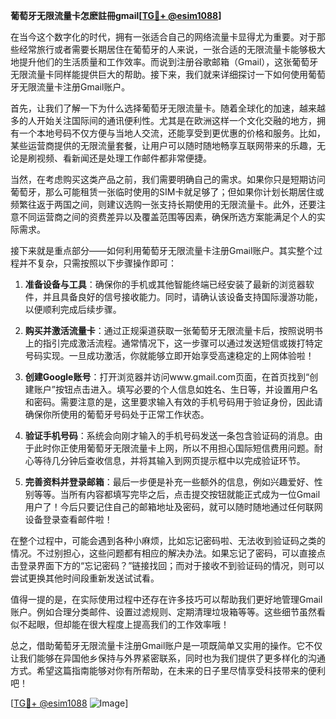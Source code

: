 **葡萄牙无限流量卡怎麽註冊gmail[[TG💪+ @esim1088](https://t.me/s/esim1088)]**

在当今这个数字化的时代，拥有一张适合自己的网络流量卡显得尤为重要。对于那些经常旅行或者需要长期居住在葡萄牙的人来说，一张合适的无限流量卡能够极大地提升他们的生活质量和工作效率。而说到注册谷歌邮箱（Gmail），这张葡萄牙无限流量卡同样能提供巨大的帮助。接下来，我们就来详细探讨一下如何使用葡萄牙无限流量卡注册Gmail账户。

首先，让我们了解一下为什么选择葡萄牙无限流量卡。随着全球化的加速，越来越多的人开始关注国际间的通讯便利性。尤其是在欧洲这样一个文化交融的地方，拥有一个本地号码不仅方便与当地人交流，还能享受到更优惠的价格和服务。比如，某些运营商提供的无限流量套餐，让用户可以随时随地畅享互联网带来的乐趣，无论是刷视频、看新闻还是处理工作邮件都非常便捷。

当然，在考虑购买这类产品之前，我们需要明确自己的需求。如果你只是短期访问葡萄牙，那么可能租赁一张临时使用的SIM卡就足够了；但如果你计划长期居住或频繁往返于两国之间，则建议选购一张支持长期使用的无限流量卡。此外，还要注意不同运营商之间的资费差异以及覆盖范围等因素，确保所选方案能满足个人的实际需求。

接下来就是重点部分——如何利用葡萄牙无限流量卡注册Gmail账户。其实整个过程并不复杂，只需按照以下步骤操作即可：

1. **准备设备与工具**：确保你的手机或其他智能终端已经安装了最新的浏览器软件，并且具备良好的信号接收能力。同时，请确认该设备支持国际漫游功能，以便顺利完成后续步骤。
   
2. **购买并激活流量卡**：通过正规渠道获取一张葡萄牙无限流量卡后，按照说明书上的指引完成激活流程。通常情况下，这一步骤可以通过发送短信或拨打特定号码实现。一旦成功激活，你就能够立即开始享受高速稳定的上网体验啦！

3. **创建Google账号**：打开浏览器并访问www.gmail.com页面，在首页找到“创建账户”按钮点击进入。填写必要的个人信息如姓名、生日等，并设置用户名和密码。需要注意的是，这里要求输入有效的手机号码用于验证身份，因此请确保你所使用的葡萄牙号码处于正常工作状态。

4. **验证手机号码**：系统会向刚才输入的手机号码发送一条包含验证码的消息。由于此时你正使用葡萄牙无限流量卡上网，所以不用担心国际短信费用问题。耐心等待几分钟后查收信息，并将其输入到网页提示框中以完成验证环节。

5. **完善资料并登录邮箱**：最后一步便是补充一些额外的信息，例如兴趣爱好、性别等等。当所有内容都填写完毕之后，点击提交按钮就能正式成为一位Gmail用户了！今后只要记住自己的邮箱地址及密码，就可以随时随地通过任何联网设备登录查看邮件啦！

在整个过程中，可能会遇到各种小麻烦，比如忘记密码啦、无法收到验证码之类的情况。不过别担心，这些问题都有相应的解决办法。如果忘记了密码，可以直接点击登录界面下方的“忘记密码？”链接找回；而对于接收不到验证码的情况，则可以尝试更换其他时间段重新发送试试看。

值得一提的是，在实际使用过程中还存在许多技巧可以帮助我们更好地管理Gmail账户。例如合理分类邮件、设置过滤规则、定期清理垃圾箱等等。这些细节虽然看似不起眼，但却能在很大程度上提高我们的工作效率哦！

总之，借助葡萄牙无限流量卡注册Gmail账户是一项既简单又实用的操作。它不仅让我们能够在异国他乡保持与外界紧密联系，同时也为我们提供了更多样化的沟通方式。希望这篇指南能够对你有所帮助，在未来的日子里尽情享受科技带来的便利吧！

[[TG💪+ @esim1088](https://t.me/s/esim1088) ![Image](https://i.postimg.cc/4NQfJmqS/Snipaste-2025-05-13-00-14-12.png)]
